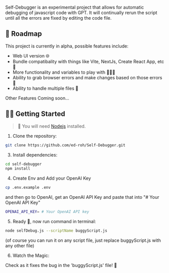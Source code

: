 Self-Debugger is an experimental project that allows for automatic
debugging of javascript code with GPT. It will continually
rerun the script until all the errors are fixed by editing the code file.

## 🎉 Roadmap

This project is currently in alpha, possible features include:

- Web UI version 🌐
- Bundle compatibality with things like Vite, NextJs, Create React App, etc 📄
- More functionality and variables to play with 👨‍👩‍👦
- Ability to grab browser errors and make changes based on those errors 🔐
- Ability to handle multiple files 💾

Other Features Coming soon...

## 👨‍🚀 Getting Started

> 🚧 You will need [Nodejs](https://nodejs.org/en/) installed.

1. Clone the repository:

```bash
git clone https://github.com/ed-roh/Self-Debugger.git
```

3. Install dependencies:

```bash
cd self-debugger
npm install
```

4. Create Env and Add your OpenAI Key

```bash
cp .env.example .env
```

and then go to OpenAI, get an OpenAI API Key and paste that into "# Your OpenAI API Key"

```bash
OPENAI_API_KEY= # Your OpenAI API key
```

5. Ready 🥳, now run command in terminal:

```bash
node selfDebug.js --scriptName buggyScript.js
```

(of course you can run it on any script file, just replace buggyScript.js with any other file)

6. Watch the Magic:

Check as it fixes the bug in the 'buggyScript.js' file! 🥳
